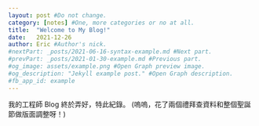 ```yaml
---
layout: post #Do not change.
category: [notes] #One, more categories or no at all.
title:  "Welcome to My Blog!"
date:   2021-12-26
author: Eric #Author's nick.
#nextPart: _posts/2021-06-16-syntax-example.md #Next part.
#prevPart: _posts/2021-01-30-example.md #Previous part.
#og_image: assets/example.png #Open Graph preview image.
#og_description: "Jekyll example post." #Open Graph description.
#fb_app_id: example
---
```


我的工程師 Blog 終於弄好，特此紀錄。
(嗚嗚，花了兩個禮拜查資料和整個聖誕節做版面調整呀！)

